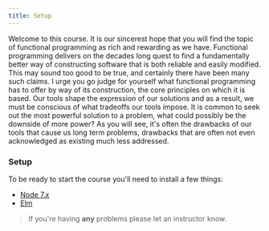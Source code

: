 ```yaml
---
title: Setup
---
```


Welcome to this course. It is our sincerest hope that you will find the topic of functional programming as rich and rewarding as we have. Functional programming delivers on the decades long quest to find a fundamentally better way of constructing software that is both reliable and easily modified. This may sound too good to be true, and certainly there have been many such claims. I urge you go judge for yourself what functional programming has to offer by way of its construction, the core principles on which it is based. Our tools shape the expression of our solutions and as a result, we must be conscious of what tradeoffs our tools impose. It is common to seek out the most powerful solution to a problem, what could possibly be the downside of more power?  As you will see, it's often the drawbacks of our tools that cause us long term problems, drawbacks that are often not even acknowledged as existing much less addressed.


### Setup

To be ready to start the course you'll need to install a few things:

- [Node 7.x](http://nodejs.org)
- [Elm](http://elm-lang.org)

> If you're having **any** problems please let an instructor know.

